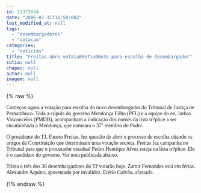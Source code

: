 ```yaml
---
id: 12372034
date: "2006-07-31T16:58:00Z"
last_modified_at: null
tags:
  - "desembargadores"
  - "votacao"
categories:
  - "noticias"
title: "Freitas abre vota\u00e7\u00e3o para escolha de desembargador"
sutia: null
chapeu: null
autor: null
imagem: null
---
```

{\% raw %}
<p><P><FONT face=Verdana>Começou agora a votação para escolha do novo desembargador do Tribunal de Justiça de Pernambuco. Toda a cúpula do governo Mendonça Filho (PFL) e a equipe do ex, Jarbas Vasconcelos (PMDB), acompanham a indicação dos nomes da lista tr?plice a ser encaminhada a Mendonça, que nomeará o 37º membro do Poder.</FONT></P></p>
<p><P><FONT face=Verdana>O presidente do TJ, Fausto Freitas, fez questão de abrir o processo de escolha citando os artigos da Constituição que determinam uma votação secreta. Freitas fez campanha no Tribunal para que o procurador estadual Pedro Henrique Alves esteja na lista tr?plice. Ele é o candidato do governo. Ver nota publicada abaixo.</FONT></P></p>
<p><P><FONT face=Verdana>Trinta e três dos 36 desembargadores do TJ votarão hoje. Zamir Fernandes está em férias. Alexandre Aquino, aposentado por invalidez. Etério Galvão, afastado.</FONT></P> </p>
{\% endraw %}